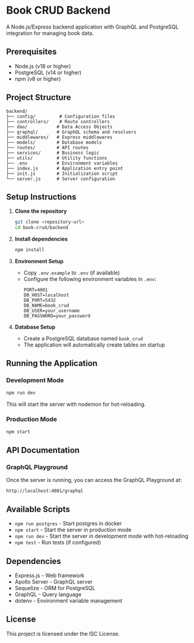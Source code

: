 # Book CRUD Backend

A Node.js/Express backend application with GraphQL and PostgreSQL integration for managing book data.

## Prerequisites

- Node.js (v18 or higher)
- PostgreSQL (v14 or higher)
- npm (v8 or higher)

## Project Structure

```
backend/
├── config/         # Configuration files
├── controllers/    # Route controllers
├── dao/           # Data Access Objects
├── graphql/       # GraphQL schema and resolvers
├── middlewares/   # Express middlewares
├── models/        # Database models
├── routes/        # API routes
├── services/      # Business logic
├── utils/         # Utility functions
├── .env           # Environment variables
├── index.js       # Application entry point
├── init.js        # Initialization script
└── server.js      # Server configuration
```

## Setup Instructions

1. **Clone the repository**
   ```bash
   git clone <repository-url>
   cd book-crud/backend
   ```

2. **Install dependencies**
   ```bash
   npm install
   ```

3. **Environment Setup**
   - Copy `.env.example` to `.env` (if available)
   - Configure the following environment variables in `.env`:
     ```
     PORT=4001
     DB_HOST=localhost
     DB_PORT=5432
     DB_NAME=book_crud
     DB_USER=your_username
     DB_PASSWORD=your_password
     ```

4. **Database Setup**
   - Create a PostgreSQL database named `book_crud`
   - The application will automatically create tables on startup

## Running the Application

### Development Mode
```bash
npm run dev
```
This will start the server with nodemon for hot-reloading.

### Production Mode
```bash
npm start
```

## API Documentation

### GraphQL Playground
Once the server is running, you can access the GraphQL Playground at:
```
http://localhost:4001/graphql
```

## Available Scripts

- `npm run postgres` - Start postgres in docker
- `npm start` - Start the server in production mode
- `npm run dev` - Start the server in development mode with hot-reloading
- `npm test` - Run tests (if configured)

## Dependencies

- Express.js - Web framework
- Apollo Server - GraphQL server
- Sequelize - ORM for PostgreSQL
- GraphQL - Query language
- dotenv - Environment variable management

## License

This project is licensed under the ISC License. 